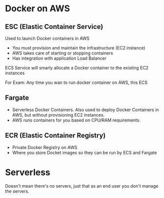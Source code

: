 # Docker on AWS

## ESC (Elastic Container Service)

Used to launch Docker containers in AWS
- You must provision and maintain the infrastructure (EC2 instance)
- AWS takes care of starting or stopping containers
- Has integration with application Load Balancer

ECS Service will smarly allocate a Docker container to the existing EC2 instances

For Exam: Any time you wan to run docker container on AWS, this ECS

## Fargate
- Serverless Docker Containers.
Also used to deploy Docker Containers in AWS, but without provisioning EC2 instances. 
- AWS runs containers for you based on CPU/RAM requirements.

## ECR (Elastic Container Registry)
- Private Docker Registry on AWS
- Where you store Docket images so they can be run by ECS and Fargate

# Serverless
Doesn't mean there's no servers, just that as an end user you don't manage the servers.
